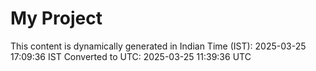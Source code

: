 # My Project

This content is dynamically generated in Indian Time (IST): 2025-03-25 17:09:36 IST
Converted to UTC: 2025-03-25 11:39:36 UTC
